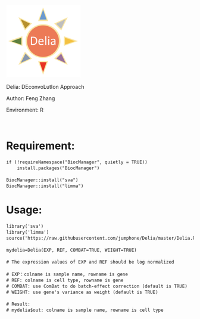 <img src="https://github.com/jumphone/Delia/blob/master/img/Delia_LOGO.png" width="200">


Delia: DEconvoLutIon Approach

Author: Feng Zhang

Environment: R 

</br>

# Requirement:

    if (!requireNamespace("BiocManager", quietly = TRUE))
        install.packages("BiocManager")
        
    BiocManager::install("sva")
    BiocManager::install("limma")

# Usage:

    library('sva')
    library('limma')
    source('https://raw.githubusercontent.com/jumphone/Delia/master/Delia.R')
    
    mydelia=Delia(EXP, REF, COMBAT=TRUE, WEIGHT=TRUE)
        
    # The expression values of EXP and REF should be log normalized   
       
    # EXP：colname is sample name, rowname is gene
    # REF: colname is cell type, rowname is gene 
    # COMBAT: use ComBat to do batch-effect correction (default is TRUE)
    # WEIGHT: use gene's variance as weight (default is TRUE)
    
    # Result:   
    # mydelia$out: colname is sample name, rowname is cell type
    
    



